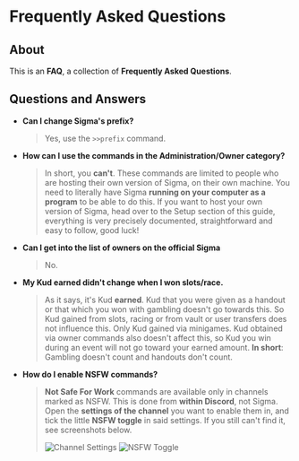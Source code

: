 # Frequently Asked Questions

## About

This is an **FAQ**, a collection of **Frequently Asked Questions**.

## Questions and Answers

- **Can I change Sigma's prefix?**
  > Yes, use the `>>prefix` command.

- **How can I use the commands in the Administration/Owner category?**
  > In short, you **can't**. These commands are limited to people who are hosting their own version of Sigma, on their own machine. You need to literally have Sigma **running on your computer as a program** to be able to do this. If you want to host your own version of Sigma, head over to the Setup section of this guide, everything is very precisely documented, straightforward and easy to follow, good luck!

- **Can I get into the list of owners on the official Sigma**
  > No.

- **My Kud earned didn't change when I won slots/race.**
  > As it says, it's Kud **earned**. Kud that you were given as a handout or that which you won with gambling doesn't go towards this. So Kud gained from slots, racing or from vault or user transfers does not influence this. Only Kud gained via minigames. Kud obtained via owner commands also doesn't affect this, so Kud you win during an event will not go toward your earned amount. **In short**: Gambling doesn't count and handouts don't count.

- **How do I enable NSFW commands?**
  > **Not Safe For Work** commands are available only in channels marked as NSFW. This is done from **within Discord**, not Sigma. Open the **settings of the channel** you want to enable them in, and tick the little **NSFW toggle** in said settings. If you still can't find it, see screenshots below.
  >
  > ![Channel Settings](https://i.imgur.com/ebu2D1U.png)
  > ![NSFW Toggle](https://i.imgur.com/CUm5Ap4.png)

